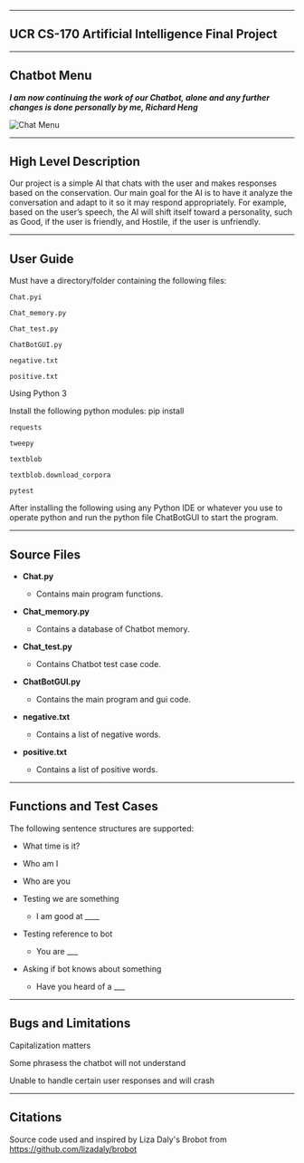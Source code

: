 
---------
UCR CS-170 Artificial Intelligence  Final Project
------------

------
Chatbot Menu
--------

***I am now continuing the work of our Chatbot, alone and any further changes is done personally by me, Richard Heng***


![Chat Menu](http://i.imgur.com/QRoJoYn.png)


----------
High Level Description
-----

Our project is a simple AI that chats with the user and makes responses based on the conservation. Our main goal for the AI is to have it analyze the conversation and adapt to it so it may respond appropriately. For example, based on the user’s speech, the AI will shift itself toward a personality, such as Good, if the user is friendly, and Hostile, if the user is unfriendly.

------
User Guide
---

Must have a directory/folder containing the following files:

	Chat.pyi

	Chat_memory.py

	Chat_test.py

	ChatBotGUI.py

	negative.txt

	positive.txt

Using Python 3

Install the following python modules: pip install 

	requests

	tweepy

	textblob

	textblob.download_corpora

	pytest

After installing the following using any Python IDE or whatever you use to operate python and run the python file ChatBotGUI to start the program.

-----
Source Files
-----

*   **Chat.py**

    * Contains main program functions.

*   **Chat_memory.py**

    * Contains a database of Chatbot memory.

*   **Chat_test.py**

    * Contains Chatbot test case code.

*   **ChatBotGUI.py**
   
    * Contains the main program and gui code.

*   **negative.txt**

    * Contains a list of negative words.

*   **positive.txt**

    * Contains a list of positive words.

-----
Functions and Test Cases
-----

The following sentence structures are supported:

*	What time is it?
*	Who am I
*	Who are you


*	Testing we are something
	*	I am good at ____ 

*	Testing reference to bot
	*	You are ___

*	Asking if bot knows about something
	*	Have you heard of a ___  
    
-----
Bugs and Limitations
-----

Capitalization matters

Some phrasess the chatbot will not understand

Unable to handle certain user responses and will crash

------
Citations
---

Source code used and inspired by Liza Daly's Brobot from https://github.com/lizadaly/brobot
